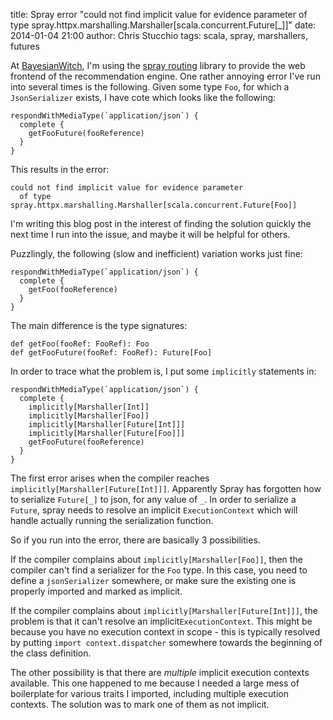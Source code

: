 title: Spray error "could not find implicit value for evidence parameter of type spray.httpx.marshalling.Marshaller[scala.concurrent.Future[_]]"
date: 2014-01-04 21:00
author: Chris Stucchio
tags: scala, spray, marshallers, futures





At [BayesianWitch](http://www.bayesianwitch.com/), I'm using the [spray routing](http://spray.io/) library to provide the web frontend of the recommendation engine. One rather annoying error I've run into several times is the following. Given some type `Foo`, for which a `JsonSerializer` exists, I have cote which looks like the following:

    respondWithMediaType(`application/json`) {
      complete {
        getFooFuture(fooReference)
      }
    }

This results in the error:

    could not find implicit value for evidence parameter
      of type spray.httpx.marshalling.Marshaller[scala.concurrent.Future[Foo]]

I'm writing this blog post in the interest of finding the solution quickly the next time I run into the issue, and maybe it will be helpful for others.



Puzzlingly, the following (slow and inefficient) variation works just fine:

    respondWithMediaType(`application/json`) {
      complete {
        getFoo(fooReference)
      }
    }

The main difference is the type signatures:

    def getFoo(fooRef: FooRef): Foo
    def getFooFuture(fooRef: FooRef): Future[Foo]

In order to trace what the problem is, I put some `implicitly` statements in:

    respondWithMediaType(`application/json`) {
      complete {
        implicitly[Marshaller[Int]]
        implicitly[Marshaller[Foo]]
        implicitly[Marshaller[Future[Int]]]
        implicitly[Marshaller[Future[Foo]]]
        getFooFuture(fooReference)
      }
    }

The first error arises when the compiler reaches `implicitly[Marshaller[Future[Int]]]`. Apparently Spray has forgotten how to serialize `Future[_]` to json, for any value of `_`. In order to serialize a `Future`, spray needs to resolve an implicit `ExecutionContext` which will handle actually running the serialization function.

So if you run into the error, there are basically 3 possibilities.

If the compiler complains about `implicitly[Marshaller[Foo]]`, then the compiler can't find a serializer for the `Foo` type. In this case, you need to define a `jsonSerializer` somewhere, or make sure the existing one is properly imported and marked as implicit.

If the compiler complains about `implicitly[Marshaller[Future[Int]]]`, the problem is that it can't resolve an implicit`ExecutionContext`. This might be because you have no execution context in scope - this is typically resolved by putting `import context.dispatcher` somewhere towards the beginning of the class definition.

The other possibility is that there are *multiple* implicit execution contexts available. This one happened to me because I needed a large mess of boilerplate for various traits I imported, including multiple execution contexts. The solution was to mark one of them as not implicit.
